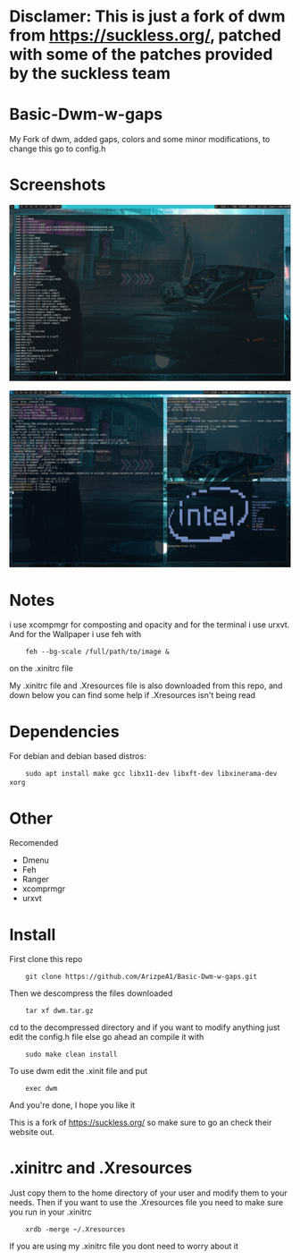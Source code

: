 # Disclamer: This is just a fork of dwm from https://suckless.org/, patched with some of the patches provided by the suckless team
# Basic-Dwm-w-gaps
My Fork of dwm, added gaps, colors and some minor modifications, to change this go to config.h

# Screenshots

![](images/screenDWM1.png)

![](images/debbg1.png)


# Notes

i use xcompmgr for composting and opacity and for the terminal i use urxvt. 
And for the Wallpaper i use feh with

        feh --bg-scale /full/path/to/image &
        
 on the .xinitrc file

My .xinitrc file and .Xresources file is also downloaded from this repo, and down below you can find some help if .Xresources isn't being read


# Dependencies
For debian and debian based distros:

        sudo apt install make gcc libx11-dev libxft-dev libxinerama-dev xorg
  
# Other
Recomended

- Dmenu
- Feh
- Ranger
- xcomprmgr
- urxvt

# Install
First clone this repo
    
        git clone https://github.com/ArizpeA1/Basic-Dwm-w-gaps.git
   
Then we descompress the files downloaded

        tar xf dwm.tar.gz 

cd to the decompressed directory and if you want to modify anything just edit the config.h file else go ahead an compile it with
    
        sudo make clean install
        
To use dwm edit the .xinit file and put

        exec dwm
        
And you're done, I hope you like it

This is a fork of https://suckless.org/ so make sure to go an check their website out.

# .xinitrc and .Xresources

Just copy them to the home directory of your user and modify them to your needs.
Then if you want to use the .Xresources file you need to make sure you run in your .xinitrc

        xrdb -merge ~/.Xresources
   
If you are using my .xinitrc file you dont need to worry about it

